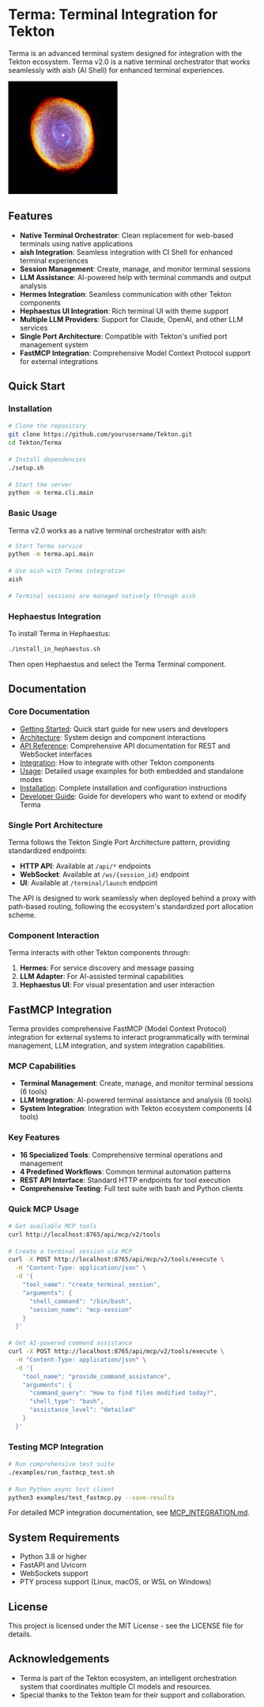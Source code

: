 # Terma: Terminal Integration for Tekton

Terma is an advanced terminal system designed for integration with the Tekton ecosystem. Terma v2.0 is a native terminal orchestrator that works seamlessly with aish (AI Shell) for enhanced terminal experiences.

![Terma Terminal](./images/icon.jpg)

## Features

- **Native Terminal Orchestrator**: Clean replacement for web-based terminals using native applications
- **aish Integration**: Seamless integration with CI Shell for enhanced terminal experiences
- **Session Management**: Create, manage, and monitor terminal sessions
- **LLM Assistance**: AI-powered help with terminal commands and output analysis
- **Hermes Integration**: Seamless communication with other Tekton components
- **Hephaestus UI Integration**: Rich terminal UI with theme support
- **Multiple LLM Providers**: Support for Claude, OpenAI, and other LLM services
- **Single Port Architecture**: Compatible with Tekton's unified port management system
- **FastMCP Integration**: Comprehensive Model Context Protocol support for external integrations

## Quick Start

### Installation

```bash
# Clone the repository
git clone https://github.com/yourusername/Tekton.git
cd Tekton/Terma

# Install dependencies
./setup.sh

# Start the server
python -m terma.cli.main
```

### Basic Usage

Terma v2.0 works as a native terminal orchestrator with aish:

```bash
# Start Terma service
python -m terma.api.main

# Use aish with Terma integration
aish

# Terminal sessions are managed natively through aish
```

### Hephaestus Integration

To install Terma in Hephaestus:

```bash
./install_in_hephaestus.sh
```

Then open Hephaestus and select the Terma Terminal component.

## Documentation

### Core Documentation

- [Getting Started](./docs/getting_started.md): Quick start guide for new users and developers
- [Architecture](./docs/architecture.md): System design and component interactions
- [API Reference](./docs/api_reference.md): Comprehensive API documentation for REST and WebSocket interfaces
- [Integration](./docs/integration.md): How to integrate with other Tekton components
- [Usage](./docs/usage.md): Detailed usage examples for both embedded and standalone modes
- [Installation](./docs/installation.md): Complete installation and configuration instructions
- [Developer Guide](./docs/developer_guide.md): Guide for developers who want to extend or modify Terma

### Single Port Architecture

Terma follows the Tekton Single Port Architecture pattern, providing standardized endpoints:

- **HTTP API**: Available at `/api/*` endpoints
- **WebSocket**: Available at `/ws/{session_id}` endpoint 
- **UI**: Available at `/terminal/launch` endpoint

The API is designed to work seamlessly when deployed behind a proxy with path-based routing, following the ecosystem's standardized port allocation scheme.

### Component Interaction

Terma interacts with other Tekton components through:

1. **Hermes**: For service discovery and message passing
2. **LLM Adapter**: For AI-assisted terminal capabilities 
3. **Hephaestus UI**: For visual presentation and user interaction

## FastMCP Integration

Terma provides comprehensive FastMCP (Model Context Protocol) integration for external systems to interact programmatically with terminal management, LLM integration, and system integration capabilities.

### MCP Capabilities

- **Terminal Management**: Create, manage, and monitor terminal sessions (6 tools)
- **LLM Integration**: AI-powered terminal assistance and analysis (6 tools)  
- **System Integration**: Integration with Tekton ecosystem components (4 tools)

### Key Features

- **16 Specialized Tools**: Comprehensive terminal operations and management
- **4 Predefined Workflows**: Common terminal automation patterns
- **REST API Interface**: Standard HTTP endpoints for tool execution
- **Comprehensive Testing**: Full test suite with bash and Python clients

### Quick MCP Usage

```bash
# Get available MCP tools
curl http://localhost:8765/api/mcp/v2/tools

# Create a terminal session via MCP
curl -X POST http://localhost:8765/api/mcp/v2/tools/execute \
  -H "Content-Type: application/json" \
  -d '{
    "tool_name": "create_terminal_session",
    "arguments": {
      "shell_command": "/bin/bash",
      "session_name": "mcp-session"
    }
  }'

# Get AI-powered command assistance
curl -X POST http://localhost:8765/api/mcp/v2/tools/execute \
  -H "Content-Type: application/json" \
  -d '{
    "tool_name": "provide_command_assistance", 
    "arguments": {
      "command_query": "How to find files modified today?",
      "shell_type": "bash",
      "assistance_level": "detailed"
    }
  }'
```

### Testing MCP Integration

```bash
# Run comprehensive test suite
./examples/run_fastmcp_test.sh

# Run Python async test client
python3 examples/test_fastmcp.py --save-results
```

For detailed MCP integration documentation, see [MCP_INTEGRATION.md](./MCP_INTEGRATION.md).

## System Requirements

- Python 3.8 or higher
- FastAPI and Uvicorn
- WebSockets support
- PTY process support (Linux, macOS, or WSL on Windows)

## License

This project is licensed under the MIT License - see the LICENSE file for details.

## Acknowledgements

- Terma is part of the Tekton ecosystem, an intelligent orchestration system that coordinates multiple CI models and resources.
- Special thanks to the Tekton team for their support and collaboration.